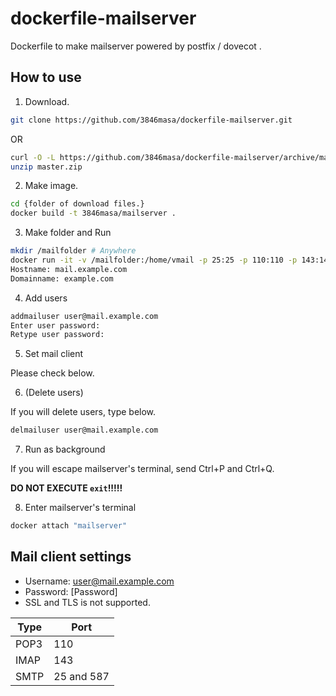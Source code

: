 dockerfile-mailserver
=====================

Dockerfile to make mailserver powered by postfix / dovecot .

How to use
-----------

1. Download.

  ```bash
  git clone https://github.com/3846masa/dockerfile-mailserver.git
  ```
  OR
  ```bash
  curl -O -L https://github.com/3846masa/dockerfile-mailserver/archive/master.zip
  unzip master.zip
  ```

2. Make image.

  ```bash
  cd {folder of download files.}
  docker build -t 3846masa/mailserver .
  ```

3. Make folder and Run

  ```bash
  mkdir /mailfolder # Anywhere
  docker run -it -v /mailfolder:/home/vmail -p 25:25 -p 110:110 -p 143:143 -p 587:587 --name "mailserver" 3846masa/mailserver
  Hostname: mail.example.com
  Domainname: example.com
  ```

4. Add users

  ```bash
  addmailuser user@mail.example.com
  Enter user password: 
  Retype user password: 
  ```

5. Set mail client

  Please check below.

6. (Delete users)

  If you will delete users, type below.
  ```bash
  delmailuser user@mail.example.com
  ```

7. Run as background

  If you will escape mailserver's terminal, send Ctrl+P and Ctrl+Q.

  **DO NOT EXECUTE ``exit``!!!!!**

8. Enter mailserver's terminal

  ```bash
  docker attach "mailserver"
  ```

Mail client settings
--------------------

- Username: user@mail.example.com
- Password: [Password]
- SSL and TLS is not supported.

Type | Port
---- | ----
POP3 | 110
IMAP | 143
SMTP | 25 and 587
